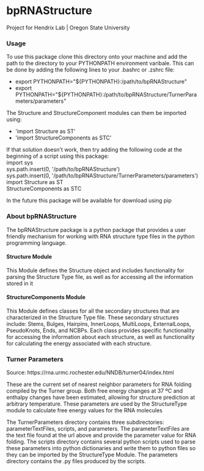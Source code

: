 <h1> bpRNAStructure</h1>
<p> Project for Hendrix Lab | Oregon State University </p>

<h3>Usage</h3>
<p>To use this package clone this directory onto your machine and add the path to the directory to your PYTHONPATH environment varibale. This can be done by adding the following lines to your .bashrc or .zshrc file:
<ul>
    <li>export PYTHONPATH="${PYTHONPATH}:/path/to/bpRNAStructure"</li>
    <li>export PYTHONPATH="${PYTHONPATH}:/path/to/bpRNAStructure/TurnerParameters/parameters"</li>
</ul>
The Structure and StructureComponent modules can them be imported using:
<ul>
    <li>'import Structure as ST'</li>
    <li>'import StructureComponents as STC'</li>
</ul>
</p>
<p>If that solution doesn't work, then try adding the following code at the beginning of a script using this package:<br>
import sys <br>
sys.path.insert(0, '/path/to/bpRNAStructure') <br>
sys.path.insert(0, '/path/to/bpRNAStructure/TurnerParameters/parameters') <br>
import Structure as ST <br>
StructureComponents as STC <br>
</p>

<p>In the future this package will be available for download using pip </p>

<h3>About bpRNAStructure</h3>
<p> The bpRNAStructure package is a python package that provides a user friendly mechanism for working with
RNA structure type files in the python programming language. </p>

<h4>Structure Module</h4>
<p>This Module defines the Structure object and includes functionality for parsing the Structure Type file, as well as for accessing all the information stored in it</p>

<h4>StructureComponents Module</h4>
<p>This Module defines classes for all the secondary structures that are characterized in the Structure Type file. These secondary structures include: Stems, Bulges, Hairpins, InnerLoops, MultiLoops, ExternalLoops, PseudoKnots, Ends, and NCBPs. Each class provides specific functionality for accessing the information about each structure, as well as functionality for calculating the energy associated with each structure.</p>

<h3>Turner Parameters</h3>
<p>Source: https://rna.urmc.rochester.edu/NNDB/turner04/index.html</p>
<p>These are the current set of nearest neighbor parameters for RNA folding compiled by the Turner group. Both free energy changes at 37 ºC and enthalpy changes have been estimated, allowing for structure prediction at arbitrary temperature. These parameters are used by the StructureType module to calculate free energy values for the RNA molecules</p>
<p>The TurnerParameters directory contains three subdirectories: parameterTextFiles, scripts, and parameters. The parameterTextFiles are the text file found at the url above and provide the parameter value for RNA folding. The scripts directory contains several python scripts used to parse these parameters into python dictionaries and write them to python files so they can be imported by the StructureType Module. The parameters directory contains the .py files produced by the scripts.</p>
